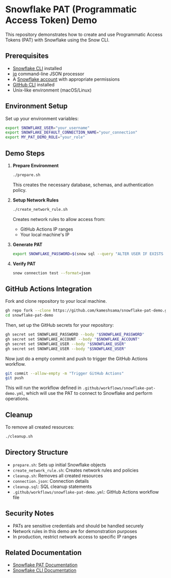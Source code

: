 # Snowflake PAT (Programmatic Access Token) Demo

This repository demonstrates how to create and use Programmatic Access Tokens (PAT) with Snowflake using the Snow CLI.

## Prerequisites

- [Snowflake CLI](https://docs.snowflake.com/en/developer-guide/snowflake-cli/index) installed
- [jq](https://stedolan.github.io/jq/) command-line JSON processor
- A [Snowflake account](https://signup.snowflake.com/) with appropriate permissions
- [GitHub CLI](https://cli.github.com/) installed
- Unix-like environment (macOS/Linux)

## Environment Setup

Set up your environment variables:

```bash
export SNOWFLAKE_USER="your_username"
export SNOWFLAKE_DEFAULT_CONNECTION_NAME="your_connection"
export MY_PAT_DEMO_ROLE="your_role"
```

## Demo Steps

1. **Prepare Environment**
   ```bash
   ./prepare.sh
   ```
   This creates the necessary database, schemas, and authentication policy.

2. **Setup Network Rules**
   ```bash
   ./create_network_rule.sh
   ```
   Creates network rules to allow access from:
   - GitHub Actions IP ranges
   - Your local machine's IP

3. **Generate PAT**
   ```bash
   export SNOWFLAKE_PASSWORD=$(snow sql --query "ALTER USER IF EXISTS $SNOWFLAKE_USER ADD PAT my_demo_pat ROLE_RESTRICTION = $MY_PAT_DEMO_ROLE" --format=json | jq -r '.[] | .token_secret')
   ```

4. **Verify PAT**
   ```bash
   snow connection test --format=json
   ```

## GitHub Actions Integration

Fork and clone repository to your local machine. 

```bash
gh repo fork --clone https://github.com/kameshsama/snowflake-pat-demo.git
cd snowflake-pat-demo
```

Then, set up the GitHub secrets for your repository:

```bash
gh secret set SNOWFLAKE_PASSWORD --body "$SNOWFLAKE_PASSWORD"
gh secret set SNOWFLAKE_ACCOUNT --body "$SNOWFLAKE_ACCOUNT"
gh secret set SNOWFLAKE_USER --body "$SNOWFLAKE_USER"
gh secret set SNOWFLAKE_USER --body "$SNOWFLAKE_USER"
```

Now just do a empty commit and push to trigger the GitHub Actions workflow.

```bash
git commit --allow-empty -m "Trigger GitHub Actions"
git push
```

This will run the workflow defined in `.github/workflows/snowflake-pat-demo.yml`, which will use the PAT to connect to Snowflake and perform operations.

## Cleanup

To remove all created resources:

```bash
./cleanup.sh
```

## Directory Structure

- `prepare.sh`: Sets up initial Snowflake objects
- `create_network_rule.sh`: Creates network rules and policies
- `cleanup.sh`: Removes all created resources
- `connection.json`: Connection details
- `cleanup.sql`: SQL cleanup statements
- `.github/workflows/snowflake-pat-demo.yml`: GitHub Actions workflow file

## Security Notes

- PATs are sensitive credentials and should be handled securely
- Network rules in this demo are for demonstration purposes
- In production, restrict network access to specific IP ranges

## Related Documentation

- [Snowflake PAT Documentation](https://docs.snowflake.com/en/user-guide/programmatic-access-tokens)
- [Snowflake CLI Documentation](https://docs.snowflake.com/en/developer-guide/snowflake-cli/index)